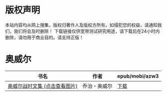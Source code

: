 # 版权声明

本站内容均从网上搜集，版权归著作人及版权方所有，如侵犯您的权益，请通知我们，我们将会及时删除！ 下载链接仅供宽带测试研究用途，请下载后在24小时内删除，请勿用于商业目的。请支持正版！

# 奥威尔

| 书名 | 作者 | epub/mobi/azw3 |
| --- | --- | --- |
| [奥威尔战时文集 (点击查看图片)](https://www.dushupai.com/attachment/2024/06/09/6322b3408b456249.jpg) | 乔治・奥威尔 | [下载](https://url89.ctfile.com/f/31084289-1357054411-ddeb17?p=8866) |
